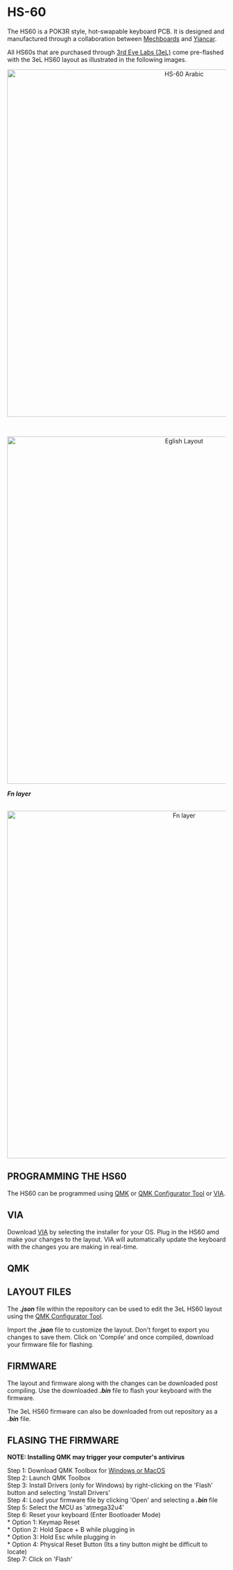 # HS-60

The HS60 is a POK3R style, hot-swapable keyboard PCB. It is designed and manufactured through a collaboration between <a href="https://mechboards.co.uk/">Mechboards</a> and <a href="https://yiancar-designs.com/">Yiancar</a>.

All HS60s that are purchased through <a href="https://3rdeyelabs.io/">3rd Eye Labs (3eL)</a> come pre-flashed with the 3eL HS60 layout as illustrated in the following images.
<br>
<p align='center'>
<img width="800" alt="HS-60 Arabic" src="https://user-images.githubusercontent.com/84006123/124785832-d3ea3f80-df64-11eb-9a3a-fd8ddffd1bfc.PNG">
</p>
<br>
<p align='center'>
<img width="800" src="https://user-images.githubusercontent.com/84006123/124708334-c3f83e80-df17-11eb-9841-437ac611e117.png" alt="Eglish Layout">
</p>
<b><i>Fn layer </b></i><br><br>
<p align='center'>
<img width="800" src="https://user-images.githubusercontent.com/84006123/124708372-d1152d80-df17-11eb-818d-1f66f482bcc3.png" alt="Fn layer">
</p>

## PROGRAMMING THE HS60

The HS60 can be programmed using <a href="https://config.qmk.fm/#/hs60/v2/ansi/LAYOUT_60_ansi">QMK</a> or <a href="https://config.qmk.fm/#/hs60/v2/ansi/LAYOUT_60_ansi">QMK Configurator Tool</a> or <a href="https://github.com/the-via/releases/releases/tag/v1.3.1">VIA</a>.

## VIA

Download <a href="https://github.com/the-via/releases/releases/tag/v1.3.1">VIA</a> by selecting the installer for your OS. Plug in the HS60 amd make your changes to the layout. VIA will automatically update the keyboard with the changes you are making in real-time. 

## QMK

## LAYOUT FILES 

The __*.json*__ file within the repository can be used to edit the 3eL HS60 layout using the <a href="https://config.qmk.fm/#/hs60/v2/ansi/LAYOUT_60_ansi">QMK Configurator Tool</a>.

Import the __*.json*__ file to customize the layout. Don't forget to export you changes to save them. Click on 'Compile' and once compiled, download your firmware file for flashing.

## FIRMWARE 

The layout and firmware along with the changes can be downloaded post compiling. Use the downloaded __*.bin*__ file to flash your keyboard with the firmware.

The 3eL HS60 firmware can also be downloaded from out repository as a __*.bin*__ file.

## FLASING THE FIRMWARE

**NOTE: Installing QMK may trigger your computer's antivirus**

Step 1: Download QMK Toolbox for <a href="https://github.com/qmk/qmk_toolbox/releases">Windows or MacOS</a> \
Step 2: Launch QMK Toolbox \
Step 3: Install Drivers (only for Windows) by right-clicking on the 'Flash' button and selecting 'Install Drivers' \
Step 4: Load your firmware file by clicking 'Open' and selecting a __*.bin*__ file \
Step 5: Select the MCU as 'atmega32u4' \
Step 6: Reset your keyboard (Enter Bootloader Mode) \
      * Option 1: Keymap Reset \
      * Option 2: Hold Space + B while plugging in \
      * Option 3: Hold Esc while plugging in \
      * Option 4: Physical Reset Button (Its a tiny button might be difficult to locate) \
Step 7: Click on 'Flash'


